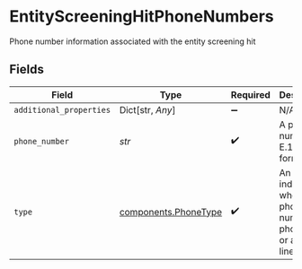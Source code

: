 # EntityScreeningHitPhoneNumbers

Phone number information associated with the entity screening hit


## Fields

| Field                                                                    | Type                                                                     | Required                                                                 | Description                                                              | Example                                                                  |
| ------------------------------------------------------------------------ | ------------------------------------------------------------------------ | ------------------------------------------------------------------------ | ------------------------------------------------------------------------ | ------------------------------------------------------------------------ |
| `additional_properties`                                                  | Dict[str, *Any*]                                                         | :heavy_minus_sign:                                                       | N/A                                                                      |                                                                          |
| `phone_number`                                                           | *str*                                                                    | :heavy_check_mark:                                                       | A phone number in E.164 format.                                          | +14025671234                                                             |
| `type`                                                                   | [components.PhoneType](../../models/shared/phonetype.md)                 | :heavy_check_mark:                                                       | An enum indicating whether a phone number is a phone line or a fax line. |                                                                          |